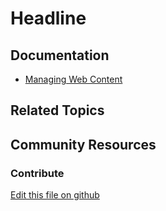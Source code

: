 # Headline

## Documentation

* [Managing Web Content](https://portal.liferay.dev/docs/7-2/user/-/knowledge_base/u/managing-web-content)

## Related Topics

## Community Resources

### Contribute

[Edit this file on github](https://github.com/olafk/controlpanel-documentation-docs/blob/master/md/72en/com_liferay_journal_web_portlet_JournalPortlet/edit_article.jsp.md)
